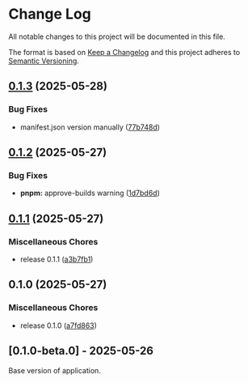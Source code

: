 # Change Log

All notable changes to this project will be documented in this file.

The format is based on [Keep a Changelog](http://keepachangelog.com/)
and this project adheres to [Semantic Versioning](http://semver.org/).

## [0.1.3](https://github.com/TheMeteoRain/piano-staff/compare/v0.1.2...v0.1.3) (2025-05-28)


### Bug Fixes

* manifest.json version manually ([77b748d](https://github.com/TheMeteoRain/piano-staff/commit/77b748d3b948e5f38c8a396c76cd8004a72f2986))

## [0.1.2](https://github.com/TheMeteoRain/piano-staff/compare/v0.1.1...v0.1.2) (2025-05-27)


### Bug Fixes

* **pnpm:** approve-builds warning ([1d7bd6d](https://github.com/TheMeteoRain/piano-staff/commit/1d7bd6d3daaa5fbb49d225160008cb42a6e66bd5))

## [0.1.1](https://github.com/TheMeteoRain/piano-staff/compare/v0.1.0...v0.1.1) (2025-05-27)


### Miscellaneous Chores

* release 0.1.1 ([a3b7fb1](https://github.com/TheMeteoRain/piano-staff/commit/a3b7fb18a8f5898bce2e74941ef700f2f61e5fcf))

## 0.1.0 (2025-05-27)


### Miscellaneous Chores

* release 0.1.0 ([a7fd863](https://github.com/TheMeteoRain/piano-staff/commit/a7fd8639930a3cd4c3937336eceae2090538438c))

## [0.1.0-beta.0] - 2025-05-26

Base version of application.
